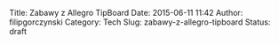 Title: Zabawy z Allegro TipBoard
Date: 2015-06-11 11:42
Author: filipgorczynski
Category: Tech
Slug: zabawy-z-allegro-tipboard
Status: draft



